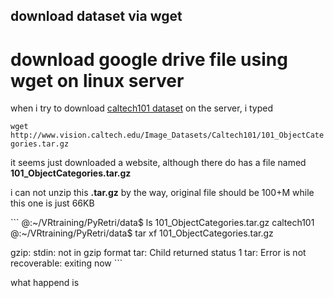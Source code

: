download dataset via wget 
-------------------------

# download google drive file using wget on linux server

when i try to download [caltech101 dataset](http://www.vision.caltech.edu/Image_Datasets/Caltech101/) on the server, i typed 

`wget http://www.vision.caltech.edu/Image_Datasets/Caltech101/101_ObjectCategories.tar.gz`

it seems just downloaded a website, although there do has a file named **101_ObjectCategories.tar.gz**

i can not unzip this **.tar.gz** by the way, original file should be 100+M while this one is just 66KB

\```
@:~/VRtraining/PyRetri/data$ ls
101_ObjectCategories.tar.gz  caltech101
@:~/VRtraining/PyRetri/data$ tar xf 101_ObjectCategories.tar.gz

gzip: stdin: not in gzip format
tar: Child returned status 1
tar: Error is not recoverable: exiting now
\```

what happend is   
